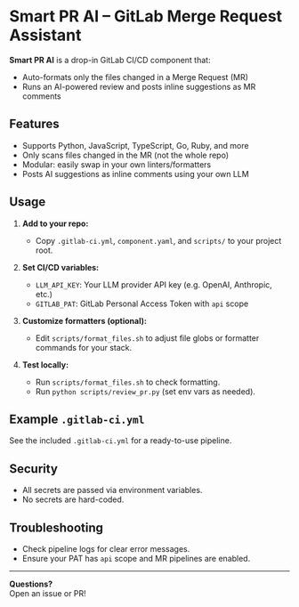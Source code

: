 # Smart PR AI – GitLab Merge Request Assistant

**Smart PR AI** is a drop-in GitLab CI/CD component that:
- Auto-formats only the files changed in a Merge Request (MR)
- Runs an AI-powered review and posts inline suggestions as MR comments

## Features

- Supports Python, JavaScript, TypeScript, Go, Ruby, and more
- Only scans files changed in the MR (not the whole repo)
- Modular: easily swap in your own linters/formatters
- Posts AI suggestions as inline comments using your own LLM

## Usage

1. **Add to your repo:**
   - Copy `.gitlab-ci.yml`, `component.yaml`, and `scripts/` to your project root.

2. **Set CI/CD variables:**
   - `LLM_API_KEY`: Your LLM provider API key (e.g. OpenAI, Anthropic, etc.)
   - `GITLAB_PAT`: GitLab Personal Access Token with `api` scope

3. **Customize formatters (optional):**
   - Edit `scripts/format_files.sh` to adjust file globs or formatter commands for your stack.

4. **Test locally:**
   - Run `scripts/format_files.sh` to check formatting.
   - Run `python scripts/review_pr.py` (set env vars as needed).

## Example `.gitlab-ci.yml`

See the included `.gitlab-ci.yml` for a ready-to-use pipeline.

## Security

- All secrets are passed via environment variables.
- No secrets are hard-coded.

## Troubleshooting

- Check pipeline logs for clear error messages.
- Ensure your PAT has `api` scope and MR pipelines are enabled.

---

**Questions?**  
Open an issue or PR!
